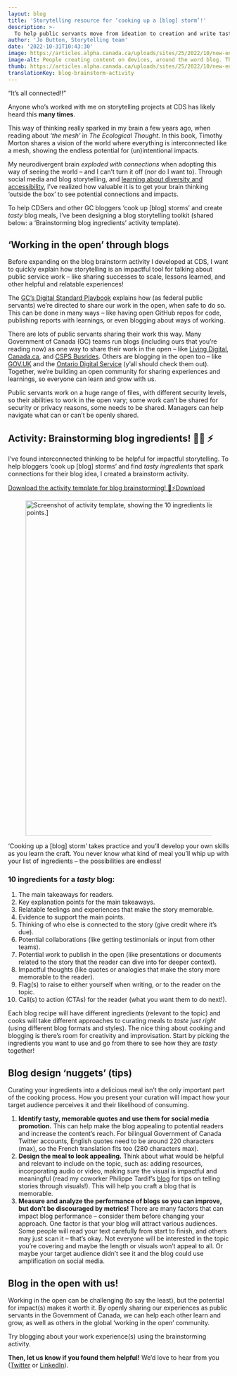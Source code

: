 ```yaml
---
layout: blog
title: 'Storytelling resource for ‘cooking up a [blog] storm’!'
description: >-
  To help public servants move from ideation to creation and write tasty blogs, Jo Button (Digital Storyteller) is sharing their brainstorm activity template with 10 key storytelling ingredients.
author: 'Jo Button, Storytelling team'
date: '2022-10-31T10:43:30'
image: https://articles.alpha.canada.ca/uploads/sites/25/2022/10/new-en-cooking_up_a_storm_blog_banner.jpeg
image-alt: People creating content on devices, around the word blog. There are cooking elements, like utensils and dishes, to signify ‘cooking up a [blog] storm’.
thumb: https://articles.alpha.canada.ca/uploads/sites/25/2022/10/new-en-cooking_up_a_storm_blog_banner.jpeg
translationKey: blog-brainstorm-activity
---
```


<p>“It’s all connected!!”</p>



<p>Anyone who’s worked with me on storytelling projects at CDS has likely heard this <strong>many times</strong>.</p>



<p>This way of thinking really sparked in my brain a few years ago, when reading about <em>‘the mesh’</em> in <em>The Ecological Thought</em>. In this book, Timothy Morton shares a vision of the world where everything is interconnected like a mesh, showing the endless potential for (un)intentional impacts.</p>



<p>My neurodivergent brain <em>exploded with connections</em> when adopting this way of seeing the world – and I can’t turn it off (nor do I want to). Through social media and blog storytelling, and <a href="https://digital.canada.ca/2021/03/12/learning-to-make-twitter-content-more-accessible/">learning about diversity and accessibility</a>, I’ve realized how valuable it is to get your brain thinking ‘outside the box’ to see potential connections and impacts.</p>



<p>To help CDSers and other GC bloggers ‘cook up [blog] storms’ and create <em>tasty</em> blog meals, I’ve been designing a blog storytelling toolkit (shared below: a ‘Brainstorming blog ingredients’ activity template).</p>



<h2 class="wp-block-heading" id="h-working-in-the-open-through-blogs"><strong>‘Working in the open’ through blogs</strong></h2>



<p>Before expanding on the blog brainstorm activity I developed at CDS, I want to quickly explain how storytelling is an impactful tool for talking about public service work &#8211; like sharing successes to scale, lessons learned, and other helpful and relatable experiences!</p>



<p>The <a href="https://www.canada.ca/en/government/system/digital-government/government-canada-digital-standards.html">GC’s Digital Standard Playbook</a> explains how (as federal public servants) we’re directed to share our work in the open, when safe to do so. This can be done in many ways – like having open GitHub repos for code, publishing reports with learnings, or even blogging about ways of working.</p>



<p>There are lots of public servants sharing their work this way. Many Government of Canada (GC) teams run blogs (including ours that you’re reading now) as one way to share their work in the open – like <a href="https://www.canada.ca/en/government/system/digital-government/living-digital.html">Living Digital</a>, <a href="https://blog.canada.ca/">Canada.ca</a>, and <a href="https://busrides-trajetsenbus.csps-efpc.gc.ca/">CSPS Busrides</a>. Others are blogging in the open too – like <a href="https://www.blog.gov.uk/">GOV.UK</a> and the <a href="https://medium.com/ontariodigital">Ontario Digital Service</a> (y’all should check them out). Together, we’re building an open community for sharing experiences and learnings, so everyone can learn and grow with us.</p>



<p>Public servants work on a huge range of files, with different security levels, so their abilities to work in the open vary; some work can’t be shared for security or privacy reasons, some needs to be shared. Managers can help navigate what can or can’t be openly shared.</p>



<h2 class="wp-block-heading" id="h-activity-brainstorming-blog-ingredients"><strong>Activity: Brainstorming blog ingredients!</strong> 🧑‍🍳 ⚡️</h2>



<p>I’ve found interconnected thinking to be helpful for impactful storytelling. To help bloggers ‘cook up [blog] storms’ and find <em>tasty ingredients</em> that spark connections for their blog idea, I created a brainstorm activity. </p>



<p></p>



<div class="wp-block-file"><a id="wp-block-file--media-042477c2-82b0-45a1-85e5-fef6c1fd83b7" href="https://articles.alpha.canada.ca/uploads/sites/25/2022/10/Download-the-activity-template-for-blog-brainstorming-🧠⚡️.pdf">Download the activity template for blog brainstorming! 🧠⚡️</a><a href="https://articles.alpha.canada.ca/uploads/sites/25/2022/10/Download-the-activity-template-for-blog-brainstorming-🧠⚡️.pdf" class="wp-block-file__button wp-element-button" download aria-describedby="wp-block-file--media-042477c2-82b0-45a1-85e5-fef6c1fd83b7">Download</a></div>



<figure class="wp-block-image"><img decoding="async" loading="lazy" width="761" height="468" src="https://articles.alpha.canada.ca/uploads/sites/25/2022/10/final-activity-brainstorming-screenshot-1.png" alt="Screenshot of activity template, showing the 10 ingredients listed above and sections for subheadings/main points.]" class="wp-image-554" style="max-width: 100%;height: auto"></figure>



<p></p>



<p>‘Cooking up a [blog] storm’ takes practice and you’ll develop your own skills as you learn the craft. You never know what kind of meal you’ll whip up with your list of ingredients &#8211; the possibilities are endless!</p>



<h3 class="wp-block-heading" id="h-10-ingredients-for-a-tasty-blog"><strong>10 ingredients for a <em>tasty</em> blog:</strong></h3>



<ol>
<li>The main takeaways for readers.</li>



<li>Key explanation points for the main takeaways.</li>



<li>Relatable feelings and experiences that make the story memorable.</li>



<li>Evidence to support the main points.</li>



<li>Thinking of who else is connected to the story (give credit where it’s due).</li>



<li>Potential collaborations (like getting testimonials or input from other teams).</li>



<li>Potential work to publish in the open (like presentations or documents related to the story that the reader can dive into for deeper context).</li>



<li>Impactful thoughts (like quotes or analogies that make the story more memorable to the reader).</li>



<li>Flag(s) to raise to either yourself when writing, or to the reader on the topic.</li>



<li>Call(s) to action (CTAs) for the reader (what you want them to do next!).</li>
</ol>



<p></p>



<p>Each blog recipe will have different ingredients (relevant to the topic) and cooks will take different approaches to curating meals to <em>taste just right</em> (using different blog formats and styles). The nice thing about cooking and blogging is there’s room for creativity and improvisation. Start by picking the ingredients you want to use and go from there to see how they are <em>tasty</em> together!</p>



<h2 class="wp-block-heading"><strong>Blog design ‘nuggets’ (tips)</strong></h2>



<p>Curating your ingredients into a delicious meal isn’t the only important part of the cooking process. How you present your curation will impact how your target audience perceives it and their likelihood of consuming.</p>



<ol>
<li><strong>Identify tasty, memorable quotes and use them for social media promotion.</strong> This can help make the blog appealing to potential readers and increase the content’s reach. For bilingual Government of Canada Twitter accounts, English quotes need to be around 220 characters (max), so the French translation fits too (280 characters max).</li>



<li><strong>Design the meal to look appealing.</strong> Think about what would be helpful and relevant to include on the topic, such as: adding resources, incorporating audio or video, making sure the visual is impactful and meaningful (read my coworker Philippe Tardif’s <a href="https://digital.canada.ca/2020/01/28/7-steps-to-great-visual-storytelling/">blog</a> for tips on telling stories through visuals!). This will help you craft a blog that is memorable.</li>



<li><strong>Measure and analyze the performance of blogs so you can improve, but don’t be discouraged by metrics!</strong> There are many factors that can impact blog performance – consider them before changing your approach. One factor is that your blog will attract various audiences. Some people will read your text carefully from start to finish, and others may just scan it – that’s okay. Not everyone will be interested in the topic you’re covering and maybe the length or visuals won’t appeal to all. Or maybe your target audience didn’t see it and the blog could use amplification on social media.</li>
</ol>



<h2 class="wp-block-heading"><strong>Blog in the open with us!</strong></h2>



<p>Working in the open can be challenging (to say the least), but the potential for impact(s) makes it worth it. By openly sharing our experiences as public servants in the Government of Canada, we can help each other learn and grow, as well as others in the global ‘working in the open’ community.</p>



<p>Try blogging about your work experience(s) using the brainstorming activity.</p>



<p><strong>Then, let us know if you found them helpful!</strong> We’d love to hear from you (<a href="https://twitter.com/CDS_GC">Twitter</a> or <a href="https://www.linkedin.com/company/cds-snc">LinkedIn</a>).</p>

